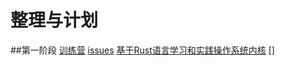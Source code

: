 # 整理与计划
##第一阶段
[训练营](https://github.com/LearningOS/rust-based-os-comp2022/blob/main/scheduling.md)
[issues](https://github.com/LearningOS/rust-based-os-comp2022/issues/)
[基于Rust语言学习和实践操作系统内核](https://github.com/LearningOS/rust-based-os-comp2022)
[]
